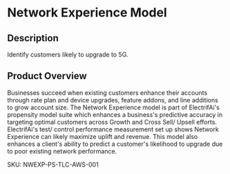 # Network Experience Model

## Description
 Identify customers likely to upgrade to 5G.

## Product Overview
 Businesses succeed when existing customers enhance their accounts through rate plan and device upgrades, feature addons, and line additions to grow account size.
 The Network Experience model is part of ElectrifAi's propensity model suite which enhances a business's predictive accuracy in targeting optimal customers across 
 Growth and Cross Sell/ Upsell efforts. ElectrifAi's test/ control performance measurement set up shows Network Experience can likely maximize uplift and revenue. 
 This model also enhances a client's ability to predict a customer's likelihood to upgrade due to poor existing network performance.
 
SKU: NWEXP-PS-TLC-AWS-001

